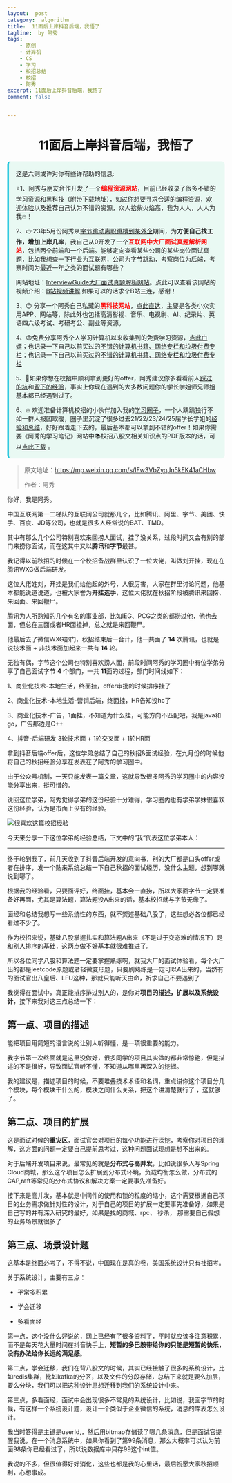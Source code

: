 ```yaml
---
layout:  post
category:  algorithm
title:  11面后上岸抖音后端，我悟了
tagline:  by 阿秀
tags:
    - 原创
    - 计算机
    - CS
    - 学习
    - 校招总结
    - 校招
    - 阿秀
excerpt: 11面后上岸抖音后端，我悟了
comment: false


---
```




<h1 align="center">11面后上岸抖音后端，我悟了</h1>

<div style="border-color: #24C6DC;
            background-color: #e9f9f3;         
            margin: 1rem 0;
        padding: .25rem 1rem;
        border-left-width: .3rem;
        border-left-style: solid;
        border-radius: .5rem;
        color: inherit;">
  <p>这是六则或许对你有些许帮助的信息:</p>
<p>⭐️1、阿秀与朋友合作开发了一个<span style="font-weight:bold;color:red">编程资源网站</span>，目前已经收录了很多不错的学习资源和黑科技（附带下载地址），如过你想要寻求合适的编程资源，<a href="https://tools.interviewguide.cn/home" style="text-decoration: underline" target="_blank">欢迎体验</a>以及推荐自己认为不错的资源，众人拾柴火焰高，我为人人，人人为我🔥！</p>  <p>2、👉23年5月份阿秀从<a style="text-decoration: underline" href="https://mp.weixin.qq.com/s?__biz=Mzk0ODU4MzEzMw==&mid=2247512170&idx=1&sn=c4a04a383d2dfdece676b75f17224e78" target="_blank">字节跳动离职跳槽到某外企</a>期间，为<span style="font-weight:bold">方便自己找工作，增加上岸几率</span>，我自己从0开发了一个<span style="font-weight:bold;color:red">互联网中大厂面试真题解析网站</span>，包括两个前端和一个后端。能够定向查看某些公司的某些岗位面试真题，比如我想查一下行业为互联网，公司为字节跳动，考察岗位为后端，考察时间为最近一年之类的面试题有哪些？
<div align="center">
</div>网站地址：<a style="text-decoration: underline" href="https://top.interviewguide.cn/" target="_blank">InterviewGuide大厂面试真题解析网站</a>。点此可以查看该网站的视频介绍：<a style="text-decoration: underline" href="https://www.bilibili.com/video/BV1f94y1C7BL" target="_blank">B站视频讲解</a>   如果可以的话求个B站三连，感谢！
    </p>3、😊
    分享一个阿秀自己私藏的<span style="font-weight:bold;color:red">黑科技网站</span>，<a style="text-decoration: underline" href="https://hkjtz.cn/" target="_blank">点此直达</a>，主要是各类小众实用APP、网站等，除此外也包括高清影视、音乐、电视剧、AI、纪录片、英语四六级考试、考研考公、副业等资源。
  </p>
  <p>4、😍免费分享阿秀个人学习计算机以来收集到的免费学习资源，<a style="text-decoration: underline" href="/notes/07-resources/01-free/01-introduce.html" target="_blank">点此白嫖</a>；也记录一下自己以前买过的<a style="text-decoration: underline" href="/notes/07-resources/02-precious.html" target="_blank">不错的计算机书籍、网络专栏和垃圾付费专栏</a>；也记录一下自己以前买过的<a style="text-decoration: underline" href="/notes/07-resources/02-precious.html" target="_blank">不错的计算机书籍、网络专栏和垃圾付费专栏</a>
  </p>
  <p>5、🚀如果你想在校招中顺利拿到更好的offer，阿秀建议你多看看前人<a style="text-decoration: underline" href="https://www.yuque.com/tuobaaxiu/httmmc/npg1k81zeq4wfpyz" target="_blank">踩过的坑</a>和<a style="text-decoration: underline"  target="_blank" href="https://www.yuque.com/tuobaaxiu/httmmc/gge9ppd0mbu2d3dp">留下的经验</a>，事实上你现在遇到的大多数问题你的学长学姐师兄师姐基本都已经遇到过了。
  </p>
  <p>6、🔥 欢迎准备计算机校招的小伙伴加入我的<a  style="text-decoration: underline" href="https://www.yuque.com/tuobaaxiu/httmmc/xg0otqvc17wfx4u9" target="_blank">学习圈子</a>，一个人踽踽独行不如一群人报团取暖，圈子里沉淀了很多过去21/22/23/24/25届学长学姐的<a  style="text-decoration: underline" href="https://www.yuque.com/tuobaaxiu/httmmc/gge9ppd0mbu2d3dp" target="_blank">经验和总结</a>，好好跟着走下去的，最后基本都可以拿到不错的offer！</a>如果你需要《阿秀的学习笔记》网站中📚︎校招八股文相关知识点的PDF版本的话，可以<a style="text-decoration: underline" href="https://www.yuque.com/tuobaaxiu/httmmc/qs0yn66apvkzw0ps" target="_blank">点此下载</a> 。</p>   </div>



> 原文地址：https://mp.weixin.qq.com/s/IFw3VbZyqJn5kEK41aCHbw
>
> 作者：阿秀



你好，我是阿秀。

中国互联网第一二梯队的互联网公司就那几个，比如腾讯、阿里、字节、美团、快手、百度、JD等公司，也就是很多人经常说的BAT、TMD。

其中有那么几个公司特别喜欢来回捞人面试，挂了没关系，过段时间又会有别的部门来捞你面试，而在这其中又以**腾讯**和**字节**最甚。

我记得以前秋招的时候在一个校招备战群里认识了一位大佬，叫做刘开挂，现在在腾讯WXG做后端研发。

这位大佬姓刘，开挂是我们给他起的外号，人很厉害，大家在群里讨论问题，他基本都能说道说道，也被大家誉为**开挂选手**，这位大佬就在秋招阶段被腾讯来回捞、来回面、来回鞭尸。

腾讯为人所熟知的几个有名的事业部，比如IEG、PCG之类的都捞过他，他也去面，但总在三面或者HR面挂掉，总之就是来回鞭尸。

他最后去了微信WXG部门，秋招结束后一合计，他一共面了 **14** 次腾讯，也就是说技术面 + 非技术面加起来一共有 **14** 轮。

无独有偶，字节这个公司也特别喜欢捞人面，前段时间阿秀的学习圈中有位学弟分享了自己面试字节 **4** 个部门，一共 **11**面的过程，部门时间线如下：

1、商业化技术-本地生活，终面挂，offer审批的时候排序挂了

2、商业化技术-本地生活-营销后端，终面挂，HR告知没hc了

3、商业化技术-广告，1面挂，不知道为什么挂，可能方向不匹配吧，我是java和go，广告那边是C++

4、抖音-后端研发 3轮技术面 + 1轮交叉面 + 1轮HR面

拿到抖音后端offer后，这位学弟总结了自己的秋招&面试经验，在九月份的时候他将自己的秋招经验分享在发表在了阿秀的学习圈中。

由于公众号机制，一天只能发表一篇文章，这就导致很多阿秀的学习圈中的内容没能分享出来，挺可惜的。

说回这位学弟，阿秀觉得学弟的这份经验十分难得，学习圈内也有学弟学妹很喜欢这份经验，认为是市面上少有的经验。

![很喜欢这篇校招经验](http://oss.interviewguide.cn/img/202210180105376.png)

今天来分享一下这位学弟的经验总结，下文中的”我“代表这位学弟本人：

----



终于轮到我了，前几天收到了抖音后端开发的意向书，别的大厂都是口头offer或者在排序，发一个贴来系统总结一下自己秋招的面试经历，没什么主题，想到哪就说到哪了。 

根据我的经验看，只要面评好，终面挂，基本会一直捞，所以大家面字节一定要准备好再面，尤其是算法题，算法题没A出来的话，基本校招就与字节无缘了。

面经和总结我想写一些系统性的东西，就不赘述基础八股了，这些想必各位都已经看过不少了。

作为校招来说，基础八股掌握扎实和算法题A出来（不是过于变态难的情况下）是和别人排序的基础，这两点做不好基本就很难推进了。

所以各位同学八股和算法题一定要掌握熟练啊，就我大厂的面试体验看，每个大厂出的都是leetcode原题或者轻微变形题，只要刷熟练是一定可以A出来的，当然有的面试官出八皇后、LFU这种，那就只能听天由命，祈求自己不要遇到了 

我觉得在面试中，真正能排序排过别人的，是你对**项目的描述，扩展以及系统设计**，接下来我对这三点总结一下： 

## 第一点、项目的描述

能把项目用简短的语言说的让别人听得懂，是一项很重要的能力。

我字节第一次终面就是这里没做好，很多同学的项目其实做的都非常惊艳，但是描述的不是很好，导致面试官听不懂，不知道从哪里再深入的挖掘。

我的建议是，描述项目的时候，不要堆叠技术术语和名词，重点讲你这个项目分几个模块，每个模块干什么的，模块之间什么关系，把这个讲清楚就行了 ，这就够了。

## 第二点、项目的扩展

这是面试时候的**重灾区**，面试官会对项目的每个功能进行深挖，考察你对项目的理解，这方面的问题一定要自己提前思考过，这种问题面试现想是想不出来的。

对于后端开发项目来说，最常见的就是**分布式与高并发**，比如说很多人写Spring Cloud商城，那么这个项目怎么扩展到分布式环境，负载均衡怎么做，分布式的CAP,raft等常见的分布式协议和解决方案一定要事先准备好。 

接下来是高并发，基本就是中间件的使用和锁的粒度的缩小，这个需要根据自己项目的业务需求做针对性的设计，对于自己的项目的扩展一定要事先准备好，如果是自己写的并有深入研究的最好，如果是找的商城、rpc、 秒杀， 那需要自己假想的业务场景就很多了 

## 第三点、场景设计题

这基本是终面必考了，不得不说，中国现在是真的卷，美国系统设计只有社招考。

关于系统设计，主要有三点：

- 平常多积累

- 学会迁移

- 多看面经

第一点，这个没什么好说的，网上已经有了很多资料了，平时就应该多注意积累，而不是每天花大量时间在抖音快手上，**短暂的多巴胺带给你的只能是短暂的快乐，没有办法给你长远的满足感**。

第二点，学会迁移，我们在背八股文的时候，其实已经接触了很多的系统设计，比如redis集群，比如kafka的分区，以及文件的分段存储，总结下来就是要么加层，要么分块，我们可以把这种设计思想迁移到我们的系统设计中来。 

第三点，多看面经，面试中会出现很多不常见的系统设计，比如说，我面字节的时候，有这样一个系统设计题，设计一个类似于企业微信的系统，消息的库表怎么设计。

我当时答得是主键是userId,，然后用bitmap存储读了哪几条消息，但是面试官提醒我说，在一个消息系统中，如果你看到了第99条消息，那么大概率可以认为前面98条你已经看过了，所以说数据库中只存99这个int值。 

我说的不多，但很值得好好消化，这些也都是我的心里话，最后祝愿大家秋招顺利，心想事成。



